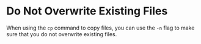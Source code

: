# Do Not Overwrite Existing Files

When using the `cp` command to copy files, you can use the `-n` flag to make
sure that you do not overwrite existing files.
